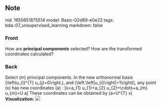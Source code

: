 ## Note
nid: 1655651875514
model: Basic-02d89-e0e22
tags: bda::07_unsupervised_learning
markdown: false

### Front
How are <b>principal components</b> selected? How are the
transformed coordinates calculated?

### Back
Select \(m\) principal components. In the new orthonormal basis
\(\left(u_{i}^{T} u_{j}=0\right.\), and
\(\left.\left\|u_{i}\right\|=1\right)\), any point \(x\) has new
coordinates \(a\) : \[x=a_{1} u_{1}+a_{2} u_{2}+\cdots+a_{m}
u_{m}=U a\] These coordinates can be obtained by \(a=U^{T} x\)
<b>Visualization:</b> <img src="15554174747084_pca3_1.png">
